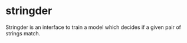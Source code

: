# stringder

Stringder is an interface to train a model which decides if a given pair of strings match.

